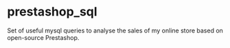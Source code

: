 # prestashop_sql
Set of useful mysql queries to analyse the sales of my online store based on open-source Prestashop.
